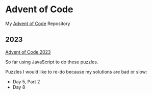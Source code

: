 # Advent of Code
My [Advent of Code](https://adventofcode.com) Repository

## 2023

[Advent of Code 2023](https://adventofcode.com/2023)

So far using JavaScript to do these puzzles.

Puzzles I would like to re-do because my solutions are bad or slow:
- Day 5, Part 2
- Day 8

